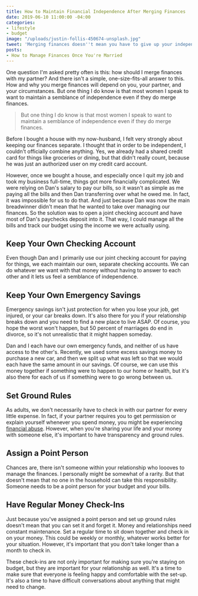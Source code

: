 ```yaml
---
title: How to Maintain Financial Independence After Merging Finances
date: 2019-06-10 11:00:00 -04:00
categories:
- lifestyle
- budget
image: "/uploads/justin-follis-450674-unsplash.jpg"
tweet: 'Merging finances doesn''t mean you have to give up your independence. '
posts:
- How to Manage Finances Once You're Married
---
```


One question I'm asked pretty often is this: how should I merge finances with my partner? And there isn't a simple, one-size-fits-all answer to this. How and why you merge finances will depend on you, your partner, and your circumstances. But one thing I do know is that most women I speak to want to maintain a semblance of independence even if they do merge finances. 

> But one thing I do know is that most women I speak to want to maintain a semblance of independence even if they do merge finances. 

Before I bought a house with my now-husband, I felt very strongly about keeping our finances separate. I thought that in order to be independent, I couldn't officially combine anything. Yes, we already had a shared credit card for things like groceries or dining, but that didn't really count, because he was just an authorized user on my credit card account. 

However, once we bought a house, and especially once I quit my job and took my business full-time, things got more financially complicated. We were relying on Dan's salary to pay our bills, so it wasn't as simple as me paying all the bills and then Dan transferring over what he owed me. In fact, it was impossible for us to do that. And just because Dan was now the main breadwinner didn't mean that he wanted to take over managing our finances. So the solution was to open a joint checking account and have most of Dan's paychecks deposit into it. That way, I could manage all the bills and track our budget using the income we were actually using.

## Keep Your Own Checking Account

Even though Dan and I primarily use our joint checking account for paying for things, we each maintain our own, separate checking accounts. We can do whatever we want with that money without having to answer to each other and it lets us feel a semblance of independence.

## Keep Your Own Emergency Savings

Emergency savings isn't just protection for when you lose your job, get injured, or your car breaks down. It's also there for you if your relationship breaks down and you need to find a new place to live ASAP. Of course, you hope the worst won't happen, but 50 percent of marriages do end in divorce, so it's not unrealistic that it might happen someday.

Dan and I each have our own emergency funds, and neither of us have access to the other's. Recently, we used some excess savings money to purchase a new car, and then we split up what was left so that we would each have the same amount in our savings. Of course, we can use this money together if something were to happen to our home or health, but it's also there for each of us if something were to go wrong between us.

## Set Ground Rules

As adults, we don't necessarily have to check in with our partner for every little expense. In fact, if your partner requires you to get permission or explain yourself whenever you spend money, you might be experiencing [financial abuse](https://www.maggiegermano.com/blog/what-you-should-know-about-financial-abuse/). However, when you're sharing your life and your money with someone else, it's important to have transparency and ground rules.

## Assign a Point Person

Chances are, there isn't someone within your relationship who loooves to manage the finances. I personally might be somewhat of a rarity. But that doesn't mean that no one in the household can take this responsibility. Someone needs to be a point person for your budget and your bills.

## Have Regular Money Check-Ins

Just because you've assigned a point person and set up ground rules doesn't mean that you can set it and forget it. Money and relationships need constant maintenance. Set a regular time to sit down together and check in on your money. This could be weekly or monthly, whatever works better for your situation. However, it's important that you don't take longer than a month to check in.

These check-ins are not only important for making sure you're staying on budget, but they are important for your relationship as well. It's a time to make sure that everyone is feeling happy and comfortable with the set-up. It's also a time to have difficult conversations about anything that might need to change.